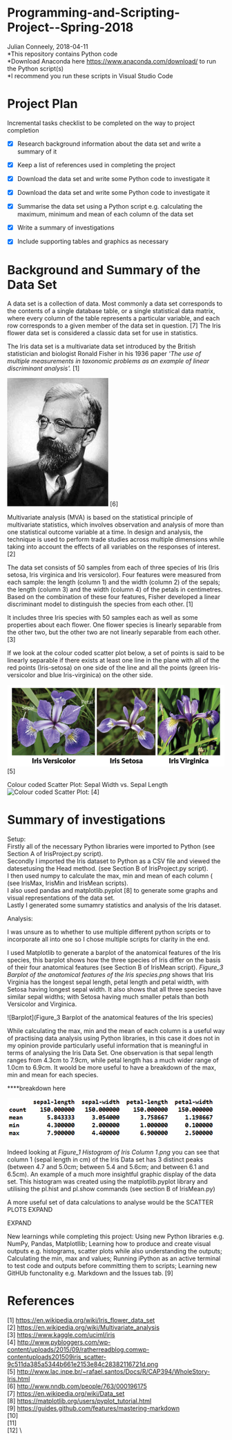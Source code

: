 # Programming-and-Scripting-Project--Spring-2018
Julian Conneely, 2018-04-11\
*This repository contains Python code\
*Download Anaconda here https://www.anaconda.com/download/ to run the Python script(s)\
*I recommend you run these scripts in Visual Studio Code


# Project Plan
Incremental tasks checklist to be completed on the way to project completion
- [x] Research background information about the data set and write a summary of it
- [x] Keep a list of references used in completing the project
- [x] Download the data set and write some Python code to investigate it
- [x] Download the data set and write some Python code to investigate it
- [x] Summarise the data set using a Python script e.g. calculating the maximum, minimum and
mean of each column of the data set
- [x] Write a summary of investigations
- [x] Include supporting tables and graphics as necessary



# Background and Summary of the Data Set

A data set is a collection of data. Most commonly a data set corresponds to the contents of a single database table, or a single statistical data matrix, where every column of the table represents a particular variable, and each row corresponds to a given member of the data set in question. [7] The Iris flower data set is considered a classic data set for use in statistics.

The Iris data set is a multivariate data set introduced by the British statistician and biologist Ronald Fisher in his 1936 paper *'The use of multiple measurements in taxonomic problems as an example of linear discriminant analysis'.* [1]

![Ronald Fisher](ronald-fisher.png)
[6]

Multivariate analysis (MVA) is based on the statistical principle of multivariate statistics, which involves observation and analysis of more than one statistical outcome variable at a time. In design and analysis, the technique is used to perform trade studies across multiple dimensions while taking into account the effects of all variables on the responses of interest. [2]

The data set consists of 50 samples from each of three species of Iris (Iris setosa, Iris virginica and Iris versicolor). Four features were measured from each sample: the length (column 1) and the width (column 2) of the sepals; the length (column 3) and the width (column 4) of the petals in centimetres. Based on the combination of these four features, Fisher developed a linear discriminant model to distinguish the species from each other. [1]

It includes three Iris species with 50 samples each as well as some properties about each flower. One flower species is linearly separable from the other two, but the other two are not linearly separable from each other. [3]

If we look at the colour coded scatter plot below, a set of points is said to be linearly separable if there exists at least one line in the plane with all of the red points (Iris-setosa) on one side of the line and all the points (green Iris-versicolor and blue Iris-virginica) on the other side.


![iris](iris-machinelearning.png)
[5]


Colour coded Scatter Plot: Sepal Width vs. Sepal Length
![Colour coded Scatter Plot:](http://www.pybloggers.com/wp-content/uploads/2015/09/ratherreadblog.comwp-contentuploads201509iris_scatter-9c511da385a5344b661e2153e84c28382116721d.png)
[4]



# Summary of investigations

Setup: \
Firstly all of the necessary Python libraries were imported to Python (see Section A of IrisProject.py script). \
Secondly I imported the Iris dataset to Python as a CSV file and viewed the datesetusing the Head method. (see Section B of IrisProject.py script). \
I then used numpy to calculate the max, min and mean of each column ( (see IrisMax, IrisMin and IrisMean scripts). \
I also used pandas and matplotlib.pyplot [8] to generate some graphs and visual representations of the data set. \
Lastly I generated some sumamry statistics and analysis of the Iris dataset.

Analysis: 

I was unsure as to whether to use multiple different python scripts or to incorporate all into one so I chose multiple scripts for clarity in the end.

I used Matplotlib to generate a barplot of the anatomical features of the Iris species, this barplot shows how the three species of Iris differ on the basis of their four anatomical features (see Section B of IrisMean script). 
*Figure_3 Barplot of the anatomical features of the Iris species.png* shows that Iris Virginia has the longest sepal length, petal length and petal width, with Setosa having longest sepal width. It also shows that all three species have similar sepal widths; with Setosa having much smaller petals than both Versicolor and Virginica. 

![Barplot](Figure_3 Barplot of the anatomical features of the Iris species)

While calculating the max, min and the mean of each column is a useful way of practising data analysis using Python libraries, in this case it does not in my opinion provide particularly useful information that is meaningful in terms of analysing the Iris Data Set. One observation is that sepal length ranges from 4.3cm to 7.9cm, while petal length has a much wider range of 1.0cm to 6.9cm. It woold be more useful to have a breakdown of the max, min and mean for each species.

****breakdown here

![Mean](MeanMinMax.PNG)

Indeed looking at *Figure_1 Histogram of Iris Column 1.png* you can see that column 1 (sepal length in cm) of the Iris Data set has 3 distinct peaks (between 4.7 and 5.0cm; between 5.4 and 5.6cm; and between 6.1 and 6.5cm). An example of a much more insightful graphic display of the data set. This histogram was created using the matplotlib.pyplot library and utilising the pl.hist and pl.show commands (see section B of IrisMean.py)

A more useful set of data calculations to analyse would be the SCATTER PLOTS EXPAND

EXPAND

New learnings while completing this project: Using new Python libraries e.g. NumPy, Pandas, Matplotllib; Learning how to produce and create visual outputs e.g. histograms, scatter plots while also understanding the outputs; Calculating the min, max and values; Running iPython as an active terminal to test code and outputs before committing them to scripts; Learning new GitHUb functonality e.g. Markdown and the Issues tab. [9]


# References
[1] https://en.wikipedia.org/wiki/Iris_flower_data_set \
[2] https://en.wikipedia.org/wiki/Multivariate_analysis \
[3] https://www.kaggle.com/uciml/iris \
[4] http://www.pybloggers.com/wp-content/uploads/2015/09/ratherreadblog.comwp-contentuploads201509iris_scatter-9c511da385a5344b661e2153e84c28382116721d.png \
[5] http://www.lac.inpe.br/~rafael.santos/Docs/R/CAP394/WholeStory-Iris.html \
[6] http://www.nndb.com/people/763/000196175 \
[7] https://en.wikipedia.org/wiki/Data_set \
[8] https://matplotlib.org/users/pyplot_tutorial.html \
[9] https://guides.github.com/features/mastering-markdown \
[10] \
[11] \
[12] \
